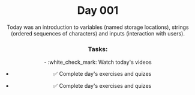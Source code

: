 <div  align="center">

<h1>Day 001</h1>

Today was an introduction to variables (named storage locations), strings (ordered sequences of characters) and inputs (interaction with users).

<h3>Tasks:</h3> 
- :white_check_mark: Watch today's videos

- :white_check_mark: Complete day's exercises and quizes

- :white_check_mark: Complete day's exercises and quizes

</div>
